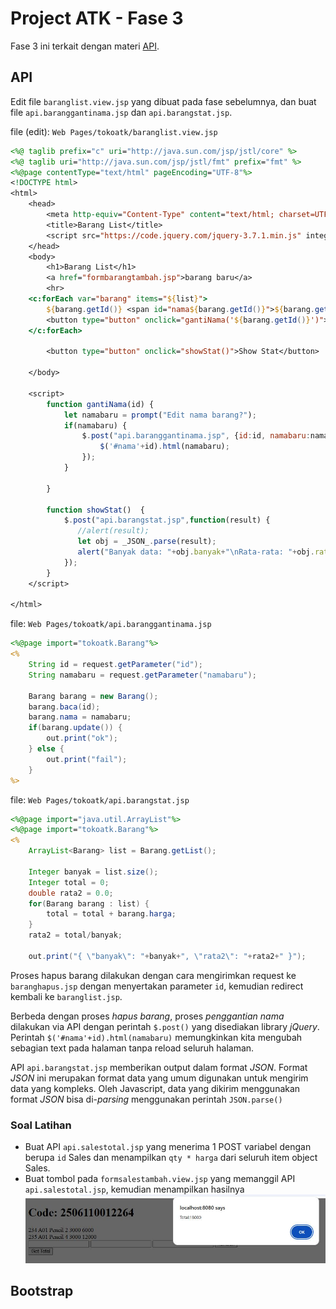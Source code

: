 # Project ATK - Fase 3

Fase 3 ini terkait dengan materi [API](../docs/api.md).

## API
Edit file `baranglist.view.jsp` yang dibuat pada fase sebelumnya, dan buat file `api.baranggantinama.jsp` dan `api.barangstat.jsp`.

file (edit): `Web Pages/tokoatk/baranglist.view.jsp`
```jsp
<%@ taglib prefix="c" uri="http://java.sun.com/jsp/jstl/core" %>
<%@ taglib uri="http://java.sun.com/jsp/jstl/fmt" prefix="fmt" %>
<%@page contentType="text/html" pageEncoding="UTF-8"%>
<!DOCTYPE html>
<html>
    <head>
        <meta http-equiv="Content-Type" content="text/html; charset=UTF-8">
        <title>Barang List</title>
        <script src="https://code.jquery.com/jquery-3.7.1.min.js" integrity="sha256-/JqT3SQfawRcv/BIHPThkBvs0OEvtFFmqPF/lYI/Cxo=" crossorigin="anonymous"></script>
    </head>
    <body>
        <h1>Barang List</h1>
        <a href="formbarangtambah.jsp">barang baru</a>
        <hr>
    <c:forEach var="barang" items="${list}">
        ${barang.getId()} <span id="nama${barang.getId()}">${barang.getNama()}</span> <fmt:formatNumber type = "number" pattern = "0,000" value = "${barang.getHarga()}" />
        <button type="button" onclick="gantiNama('${barang.getId()}')">edit nama</button> <a href="baranghapus.jsp?id=${barang.getId()}">hapus</a> <br>
    </c:forEach>
        
        <button type="button" onclick="showStat()">Show Stat</button>
        
    </body>
    
    <script>
        function gantiNama(id) {
            let namabaru = prompt("Edit nama barang?");
            if(namabaru) {
                $.post("api.baranggantinama.jsp", {id:id, namabaru:namabaru}, function(result) {
                    $('#nama'+id).html(namabaru);
                });    
            }
            
        }
        
        function showStat()  {
            $.post("api.barangstat.jsp",function(result) {
               //alert(result); 
               let obj = _JSON_.parse(result);
               alert("Banyak data: "+obj.banyak+"\nRata-rata: "+obj.rata2);
            });
        }
    </script>
        
</html>
```

file: `Web Pages/tokoatk/api.baranggantinama.jsp`
```jsp
<%@page import="tokoatk.Barang"%>
<%
    String id = request.getParameter("id");
    String namabaru = request.getParameter("namabaru");
    
    Barang barang = new Barang();
    barang.baca(id);
    barang.nama = namabaru;
    if(barang.update()) {
        out.print("ok");
    } else {
        out.print("fail");
    }
%>
```

file: `Web Pages/tokoatk/api.barangstat.jsp`
```jsp
<%@page import="java.util.ArrayList"%>
<%@page import="tokoatk.Barang"%>
<%
    ArrayList<Barang> list = Barang.getList();
    
    Integer banyak = list.size();
    Integer total = 0;
    double rata2 = 0.0;
    for(Barang barang : list) {
        total = total + barang.harga;
    }
    rata2 = total/banyak;
    
    out.print("{ \"banyak\": "+banyak+", \"rata2\": "+rata2+" }");    
```

Proses hapus barang dilakukan dengan cara mengirimkan request ke `baranghapus.jsp` dengan menyertakan parameter `id`, kemudian redirect kembali ke `baranglist.jsp`.

Berbeda dengan proses _hapus barang_, proses _penggantian nama_ dilakukan via API dengan perintah `$.post()` yang disediakan library _jQuery_. Perintah `$('#nama'+id).html(namabaru)` memungkinkan kita mengubah sebagian text pada halaman tanpa reload seluruh halaman.

API `api.barangstat.jsp` memberikan output dalam format _JSON_. Format _JSON_ ini merupakan format data yang umum digunakan untuk mengirim data yang kompleks. Oleh Javascript, data yang dikirim menggunakan format _JSON_ bisa di-_parsing_ menggunakan perintah `JSON.parse()`

### Soal Latihan
- Buat API `api.salestotal.jsp` yang menerima 1 POST variabel dengan berupa `id` Sales dan menampilkan `qty * harga` dari seluruh item object Sales.
- Buat tombol pada `formsalestambah.view.jsp` yang memanggil API `api.salestotal.jsp`, kemudian menampilkan hasilnya\
  ![](res/project-1-2.png)

## Bootstrap